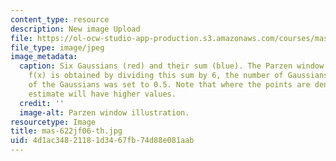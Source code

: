 ```yaml
---
content_type: resource
description: New image Upload
file: https://ol-ocw-studio-app-production.s3.amazonaws.com/courses/mas-622j-pattern-recognition-and-analysis-fall-2006/4d1ac34821181d3467fb74d88e081aab_mas-622jf06-th.jpg
file_type: image/jpeg
image_metadata:
  caption: Six Gaussians (red) and their sum (blue). The Parzen window density estimate
    f(x) is obtained by dividing this sum by 6, the number of Gaussians. The variance
    of the Gaussians was set to 0.5. Note that where the points are denser the density
    estimate will have higher values.
  credit: ''
  image-alt: Parzen window illustration.
resourcetype: Image
title: mas-622jf06-th.jpg
uid: 4d1ac348-2118-1d34-67fb-74d88e081aab
---
```

